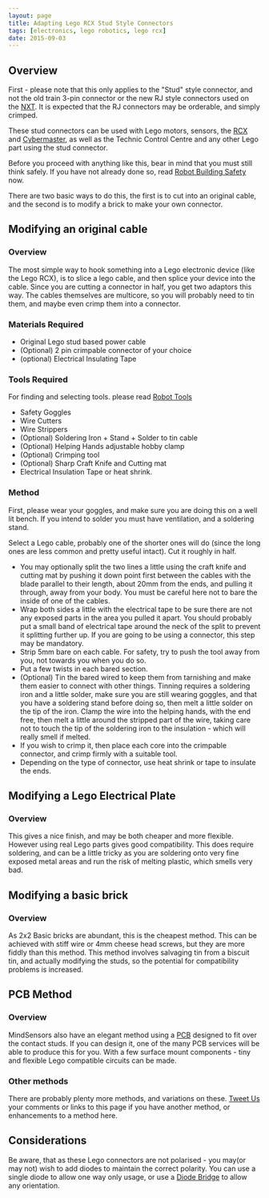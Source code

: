 ```yaml
---
layout: page
title: Adapting Lego RCX Stud Style Connectors
tags: [electronics, lego robotics, lego rcx]
date: 2015-09-03
---
```

## Overview

First - please note that this only applies to the "Stud" style connector, and not the old train 3-pin connector or the new RJ style connectors used on the [NXT](/wiki/nxt.html "Lego's NeXT generation robotics kit"). It is expected that the RJ connectors may be orderable, and simply crimped.

These stud connectors can be used with Lego motors, sensors, the [RCX](rcx.html) and [Cybermaster](cybermaster.html), as well as the Technic Control Centre and any other Lego part using the stud connector.

Before you proceed with anything like this, bear in mind that you must still think safely. If you have not already done so, read [Robot Building Safety](robot_building_safety.html) now.

There are two basic ways to do this, the first is to cut into an original cable, and the second is to modify a brick to make your own connector.

## Modifying an original cable

### Overview

The most simple way to hook something into a Lego electronic device (like the Lego RCX), is to slice a lego cable, and then splice your device into the cable. Since you are cutting a connector in half, you get two adaptors this way.  The cables themselves are multicore, so you will probably need to tin them, and maybe even crimp them into a connector.

### Materials Required

* Original Lego stud based power cable
* (Optional) 2 pin crimpable connector of your choice
* (optional) Electrical Insulating Tape

### Tools Required

For finding and selecting tools. please read [Robot Tools](/wiki/robot_tools.html "Tools that are often required to get started in robot building")

* Safety Goggles
* Wire Cutters
* Wire Strippers
* (Optional) Soldering Iron + Stand + Solder to tin cable
* (Optional) Helping Hands adjustable hobby clamp
* (Optional) Crimping tool
* (Optional) Sharp Craft Knife and Cutting mat
* Electrical Insulation Tape or heat shrink.

### Method

First, please wear your goggles, and make sure you are doing this on a well lit bench. If you intend to solder you must have ventilation, and a soldering stand.

Select a Lego cable, probably one of the shorter ones will do (since the long ones are less common and pretty useful intact). Cut it roughly in half.

* You may optionally split the two lines a little using the craft knife and cutting mat by pushing it down point first between the cables with the blade parallel to their length, about 20mm from the ends, and pulling it through, away from your body. You must be careful here not to bare the inside of one of the cables.
* Wrap both sides a little with the electrical tape to be sure there are not any exposed parts in the area you pulled it apart. You should probably put a small band of electrical tape around the neck of the split to prevent it splitting further up. If you are going to be using a connector, this step may be mandatory.
* Strip 5mm bare on each cable. For safety, try to push the tool away from you, not towards you when you do so.
* Put a few twists in each bared section.
* (Optional) Tin the bared wired to keep them from tarnishing and make them easier to connect with other things. Tinning requires a soldering iron and a little solder, make sure you are still wearing goggles, and that you have a soldering stand before doing so, then melt a little solder on the tip of the iron. Clamp the wire into the helping hands, with the end free, then melt a little around the stripped part of the wire, taking care not to touch the tip of the soldering iron to the insulation - which will really smell if melted.
* If you wish to crimp it, then place each core into the crimpable connector, and crimp firmly with a suitable tool.
* Depending on the type of connector, use heat shrink or tape to insulate the ends.

## Modifying a Lego Electrical Plate

### Overview

This gives a nice finish, and may be both cheaper and more flexible. However using real Lego parts gives good compatibility. This does require soldering, and can be a little tricky as you are soldering onto very fine exposed metal areas and run the risk of melting plastic, which smells very bad.

## Modifying a basic brick

### Overview

As 2x2 Basic bricks are abundant, this is the cheapest method. This can be achieved with stiff wire or 4mm cheese head screws, but they are more fiddly than this method. This method involves salvaging tin from a biscuit tin, and actually modifying the studs, so the potential for compatibility problems is increased.

## PCB Method

### Overview

MindSensors also have an elegant method using a [PCB](/wiki/pcb.html) designed to fit over the contact studs. If you can design it, one of the many PCB services will be able to produce this for you. With a few surface mount components - tiny and flexible Lego compatible circuits can be made.

### Other methods

There are probably plenty more methods, and variations on these. [Tweet Us](https://twitter.com/orionrobots)  your comments or links to this page if you have another method, or enhancements to a method here.

## Considerations

Be aware, that as these Lego connectors are not polarised - you may(or may not) wish to add diodes to maintain the correct polarity.  You can use a single diode to allow one way only usage, or use a [Diode Bridge](diode_bridge.html) to allow any orientation.
